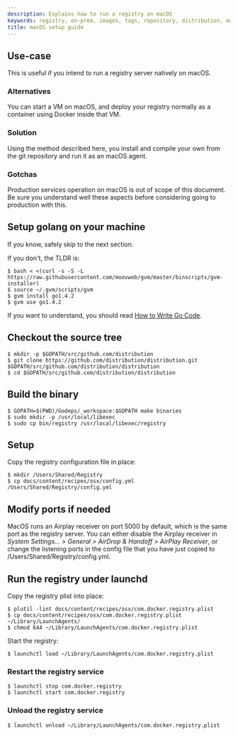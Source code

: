 ```yaml
---
description: Explains how to run a registry on macOS
keywords: registry, on-prem, images, tags, repository, distribution, macOS, recipe, advanced
title: macOS setup guide
---
```


## Use-case

This is useful if you intend to run a registry server natively on macOS.

### Alternatives

You can start a VM on macOS, and deploy your registry normally as a container using Docker inside that VM.

### Solution

Using the method described here, you install and compile your own from the git repository and run it as an macOS agent.

### Gotchas

Production services operation on macOS is out of scope of this document. Be sure you understand well these aspects before considering going to production with this.

## Setup golang on your machine

If you know, safely skip to the next section.

If you don't, the TLDR is:

```console
$ bash < <(curl -s -S -L https://raw.githubusercontent.com/moovweb/gvm/master/binscripts/gvm-installer)
$ source ~/.gvm/scripts/gvm
$ gvm install go1.4.2
$ gvm use go1.4.2
```

If you want to understand, you should read [How to Write Go Code](https://golang.org/doc/code.html).

## Checkout the source tree

```console
$ mkdir -p $GOPATH/src/github.com/distribution
$ git clone https://github.com/distribution/distribution.git $GOPATH/src/github.com/distribution/distribution
$ cd $GOPATH/src/github.com/distribution/distribution
```

## Build the binary

```console
$ GOPATH=$(PWD)/Godeps/_workspace:$GOPATH make binaries
$ sudo mkdir -p /usr/local/libexec
$ sudo cp bin/registry /usr/local/libexec/registry
```

## Setup

Copy the registry configuration file in place:

```console
$ mkdir /Users/Shared/Registry
$ cp docs/content/recipes/osx/config.yml /Users/Shared/Registry/config.yml
```

## Modify ports if needed

MacOS runs an Airplay receiver on port 5000 by default, which is the same port as the registry server. You can either disable the Airplay receiver in _System Settings… > General > AirDrop & Handoff > AirPlay Receiver_, or change the listening ports in the config file that you have just copied to /Users/Shared/Registry/config.yml. 

## Run the registry under launchd

Copy the registry plist into place:

```console
$ plutil -lint docs/content/recipes/osx/com.docker.registry.plist
$ cp docs/content/recipes/osx/com.docker.registry.plist ~/Library/LaunchAgents/
$ chmod 644 ~/Library/LaunchAgents/com.docker.registry.plist
```

Start the registry:

```console
$ launchctl load ~/Library/LaunchAgents/com.docker.registry.plist
```

### Restart the registry service

```console
$ launchctl stop com.docker.registry
$ launchctl start com.docker.registry
```

### Unload the registry service

```console
$ launchctl unload ~/Library/LaunchAgents/com.docker.registry.plist
```
